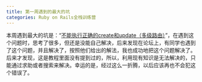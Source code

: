 ```yaml
---
title: 第一周遇到的最大的坑
categories: Ruby on Rails全栈训练营
---
```


本周遇到最大的坑是：“[不能执行正确的create和update（多级路由）][1]”，在遇到这个问题时，思考了很多，但还是没能自己解决，后来发现在论坛上，有同学也遇到了这个问题，并且解决了，按照他们给出的解法，我也成功地把这个问题解决了。后来才发现，这是教程里面没有提到过的，所以，利用现有知识是无法解决的，只能通过求助或者搜索来解决。幸运的是，经过这么一折腾，以后应该再也不会犯这个错误了。

[1]:	http://raimonfuns-blog.logdown.com/posts/1285306
